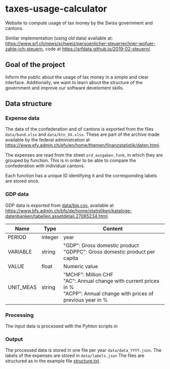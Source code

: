 # taxes-usage-calculator
Website to compute usage of tax money by the Swiss government and cantons.

Similar implementation (using old data) available at: <https://www.srf.ch/news/schweiz/persoenlicher-steuerrechner-wofuer-zahle-ich-steuern>, code at <https://srfdata.github.io/2019-02-steuern/>.

## Goal of the project
Inform the public about the usage of tax money in a simple and clear interface. Additionally, we want to learn about the structure of the government and improve our software develoment skills.

## Data structure

### Expense data
The data of the confederation and of cantons is exported from the files `data/bund.xlsx` and `data/ktn_XX.xlsx`.
These are part of the archive made available by the federal administration at <https://www.efv.admin.ch/efv/en/home/themen/finanzstatistik/daten.html>.

The expenses are read from the sheet `ord_ausgaben_funk`, in which they are grouped by function. This is in order to be able to compare the confederation with individual cantons.

Each function has a unique ID identifying it and the corresponding labels are stored once.

### GDP data

GDP data is exported from [data/bip.csv](data/bip.csv), available at <https://www.bfs.admin.ch/bfs/de/home/statistiken/kataloge-datenbanken/tabellen.assetdetail.27065234.html>.

| Name | Type | Content |
| --- | --- | --- |
| PERIOD | integer | year |
| VARIABLE | string | "GDP": Gross domestic product <br /> "GDPPC": Gross domestic product per capita |
| VALUE | float | Numeric value |
| UNIT_MEAS | string | "MCHF": Million CHF <br /> "AC": Annual change with current prices in % <br /> "ACPP": Annual change with prices of previous year in % |

### Processing
The input data is processed with the Pyhton scripts in 

### Output
The processed data is stored in one file per year `data/data_YYYY.json`.
The labels of the expenses are stored in `data/labels.json`
The files are structured as in the example file [structure.txt](structure.txt).
